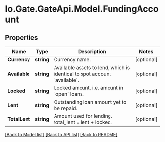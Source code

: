 
# Io.Gate.GateApi.Model.FundingAccount

## Properties

Name | Type | Description | Notes
------------ | ------------- | ------------- | -------------
**Currency** | **string** | Currency name. | [optional] 
**Available** | **string** | Available assets to lend, which is identical to spot account &#x60;available&#x60;. | [optional] 
**Locked** | **string** | Locked amount. i.e. amount in &#x60;open&#x60; loans. | [optional] 
**Lent** | **string** | Outstanding loan amount yet to be repaid. | [optional] 
**TotalLent** | **string** | Amount used for lending. total_lent &#x3D; lent + locked. | [optional] 

[[Back to Model list]](../README.md#documentation-for-models)
[[Back to API list]](../README.md#documentation-for-api-endpoints)
[[Back to README]](../README.md)
